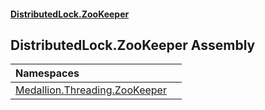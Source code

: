 #### [DistributedLock.ZooKeeper](README.md 'README')

## DistributedLock.ZooKeeper Assembly

| Namespaces | |
| :--- | :--- |
| [Medallion.Threading.ZooKeeper](Medallion.Threading.ZooKeeper.md 'Medallion.Threading.ZooKeeper') | |
